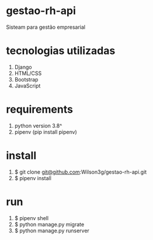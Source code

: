 # gestao-rh-api
Sisteam para gestão empresarial

# tecnologias utilizadas

1. Django
2. HTML/CSS
3. Bootstrap
4. JavaScript

# requirements

1. python version 3.8^
2. pipenv (pip install pipenv)

# install

1. $ git clone git@github.com:Wilson3g/gestao-rh-api.git
2. $ pipenv install

# run

1. $ pipenv shell
2. $ python manage.py migrate
3. $ python manage.py runserver
